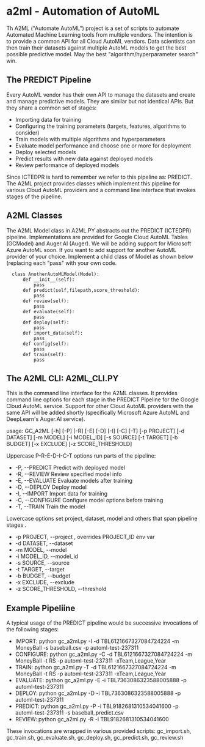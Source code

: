 # a2ml - Automation of AutoML
Th A2ML ("Automate AutoML") project is a set of scripts to automate Automated Machine Learning tools from multiple vendors. The intention is to provide a common API for all Cloud AutoML vendors.  Data scientists can then train their datasets against multiple AutoML models to get the best possible predictive model.  May the best "algorithm/hyperparameter search" win.

## The PREDICT Pipeline
Every AutoML vendor has their own API to manage the datasets and create and
manage predictive models.  They are similar but not identical APIs.  But they share a
common set of stages:
* Importing data for training
* Configuring the training parameters (targets, features, algorithms to consider)
* Train models with multiple algorithms and hyperparameters
* Evaluate model performance and choose one or more for deployment
* Deploy selected models
* Predict results with new data against deployed models
* Review performance of deployed models 

Since ICTEDPR is hard to remember we refer to this pipeline as: PREDICT.  The A2ML
project provides classes which implement this pipeline for various Cloud AutoML providers
and a command line interface that invokes stages of the pipeline. 

## A2ML Classes
The A2ML Model class in A2ML.PY abstracts out the PREDICT (ICTEDPR) pipeline.  Implementations are provided for Google Cloud AutoML Tables (GCModel) and Auger.AI (Auger).   We will be adding support for Microsoft Azure AutoML soon. If you want to add support for another AutoML provider of your choice.  Implement a child class of Model as shown below (replacing each "pass" with your own code.

```
  class AnotherAutoMLModel(Model):  
      def __init__(self):
          pass     
      def predict(self,filepath,score_threshold):
          pass
      def review(self):
          pass
      def evaluate(self):
          pass
      def deploy(self):
          pass
      def import_data(self):
          pass
      def config(self):
          pass
      def train(self):
          pass
```

## The A2ML CLI: A2ML_CLI.PY

This is the command line interface for the A2ML classes.  It provides command line options
for each stage in the PREDICT Pipeline for the Google Cloud AutoML service.  Support for other Cloud AutoML providers with the same API will be added shortly (specifically Microsoft Azure AutoML and DeepLearn's Auger.AI service). 

usage: GC_A2ML [-h] [-P] [-R] [-E] [-D] [-I] [-C] [-T] [-p PROJECT]
               [-d DATASET] [-m MODEL] [-i MODEL_ID] [-s SOURCE] [-t TARGET]
               [-b BUDGET] [-x EXCLUDE] [-z SCORE_THRESHOLD]
    
Uppercase P-R-E-D-I-C-T options run parts of the pipeline:
* -P, --PREDICT         Predict with deployed model
* -R, --REVIEW          Review specified model info
* -E, --EVALUATE        Evaluate models after training
* -D, --DEPLOY          Deploy model
* -I, --IMPORT          Import data for training
* -C, --CONFIGURE       Configure model options before training
* -T, --TRAIN           Train the model

Lowercase options set project, dataset, model and others that span pipeline stages .
* -p PROJECT, --project <Google Cloud project ID>, overrides PROJECT_ID env var
* -d DATASET, --dataset <Google Cloud dataset ID>
* -m MODEL, --model <Model name>
* -i MODEL_ID, --model_id <Model ID>
* -s SOURCE, --source <Source file path for loading dataset or prediction CSV>
* -t TARGET, --target <Target column from dataset>
* -b BUDGET, --budget <Max training time in seconds>
* -x EXCLUDE, --exclude <Excludes given columns from model>
* -z SCORE_THRESHOLD, --threshold <Score threshold for prediction>

## Example Pipeliine
A typical usage of the PREDICT pipeline would be successive invocations of the following stages:

* IMPORT: python gc_a2ml.py -I -d TBL6121667327084724224 -m MoneyBall -s baseball.csv -p automl-test-237311 
* CONFIGURE: python gc_a2ml.py -C -d TBL6121667327084724224 -m MoneyBall -t RS -p automl-test-237311 -xTeam,League,Year
* TRAIN: python gc_a2ml.py -T -d TBL6121667327084724224 -m MoneyBall -t RS -p automl-test-237311 -xTeam,League,Year
* EVALUATE: python gc_a2ml.py -E -i TBL7363086323588005888  -p automl-test-237311 
* DEPLOY: python gc_a2ml.py -D -i TBL7363086323588005888 -p automl-test-237311 
* PREDICT: python gc_a2ml.py -P -i TBL9182681310534041600  -p automl-test-237311 -s baseball_predict.csv
* REVIEW: python gc_a2ml.py -R -i TBL9182681310534041600  

These invocations are wrapped in various provided scripts: gc_import.sh, gc_train.sh, gc_evaluate.sh, gc_deploy.sh, gc_predict.sh, gc_review.sh
